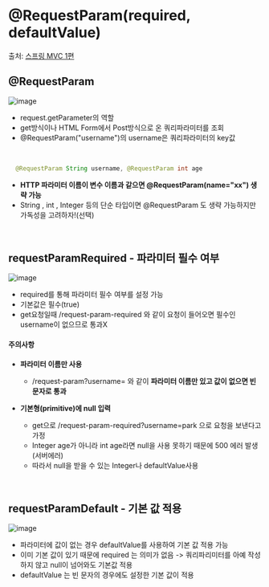 # @RequestParam(required,  defaultValue)

출처: [스프링 MVC 1편](https://www.inflearn.com/course/%EC%8A%A4%ED%94%84%EB%A7%81-mvc-1/dashboard)

## @RequestParam

![image](https://user-images.githubusercontent.com/83762364/189494317-46eade63-34d3-44e7-bb3c-fd2034575aa2.png)

* request.getParameter의 역할
* get방식이나 HTML Form에서 Post방식으로 온 쿼리파라미터를 조회
* @RequestParam("username")의 username은 쿼리파라미터의 key값

<br>


```java
  @RequestParam String username, @RequestParam int age
```
* **HTTP 파라미터 이름이 변수 이름과 같으면 @RequestParam(name="xx") 생략 가능**
* String , int , Integer 등의 단순 타입이면 @RequestParam 도 생략 가능하지만 가독성을 고려하자!(선택)

<br>

## requestParamRequired - 파라미터 필수 여부

![image](https://user-images.githubusercontent.com/83762364/189494822-10f92fc0-d41c-427b-99d9-f35f326b3506.png)

* required를 통해 파라미터 필수 여부를 설정 가능
* 기본값은 필수(true)
* get요청일때 /request-param-required 와 같이 요청이 들어오면 필수인 username이 없으므로 통과X

#### 주의사항

* **파라미터 이름만 사용**
  * /request-param?username= 와 같이 **파라미터 이름만 있고 값이 없으면 빈문자로 통과**
  
* **기본형(primitive)에 null 입력**
  * get으로 /request-param-required?username=park 으로 요청을 보낸다고 가정
  * Integer age가 아니라 int age라면 null을 사용 못하기 때문에 500 에러 발생(서버에러)
  * 따라서 null을 받을 수 있는 Integer나 defaultValue사용

<br>

##  requestParamDefault - 기본 값 적용

![image](https://user-images.githubusercontent.com/83762364/189495433-02c9b821-eaf9-4640-ba9c-888b67b0ea53.png)

* 파라미터에 값이 없는 경우 defaultValue를 사용하여 기본 값 적용 가능
* 이미 기본 값이 있기 때문에 required 는 의미가 없음 -> 쿼리파리미터를 아예 작성하지 않고 null이 넘어와도 기본값 적용
* defaultValue 는 빈 문자의 경우에도 설정한 기본 값이 적용




